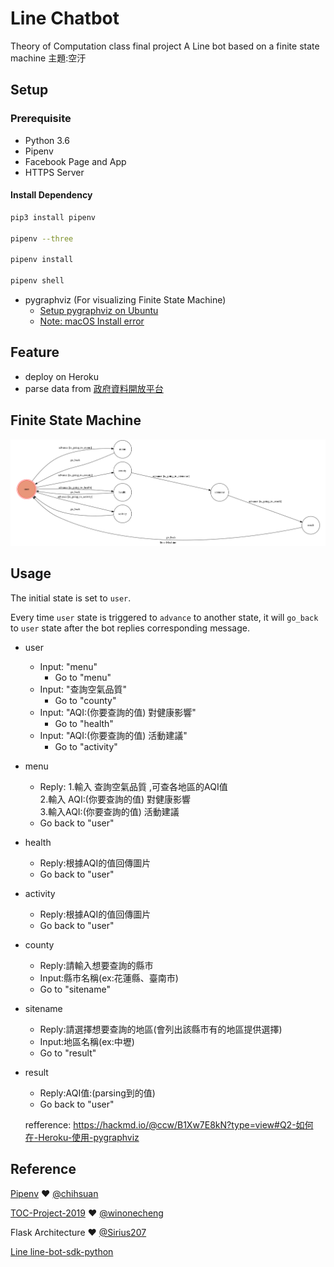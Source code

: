 # Line Chatbot
Theory of Computation class final project
A Line bot based on a finite state machine
主題:空汙
## Setup

### Prerequisite
* Python 3.6
* Pipenv
* Facebook Page and App
* HTTPS Server

#### Install Dependency
```sh
pip3 install pipenv

pipenv --three

pipenv install

pipenv shell
```

* pygraphviz (For visualizing Finite State Machine)
    * [Setup pygraphviz on Ubuntu](http://www.jianshu.com/p/a3da7ecc5303)
	* [Note: macOS Install error](https://github.com/pygraphviz/pygraphviz/issues/100)



## Feature
* deploy on Heroku
* parse data from [政府資料開放平台](https://data.gov.tw/dataset/40448)

## Finite State Machine
![fsm](./fsm.png)

## Usage
The initial state is set to `user`.

Every time `user` state is triggered to `advance` to another state, it will `go_back` to `user` state after the bot replies corresponding message.

* user
	* Input: "menu"
		* Go to "menu"
	* Input: "查詢空氣品質"
		* Go to "county"
	* Input: "AQI:(你要查詢的值) 對健康影響"
		* Go to "health"
	* Input: "AQI:(你要查詢的值) 活動建議"
		* Go to "activity"
		
* menu
	* Reply:
		1.輸入 查詢空氣品質 ,可查各地區的AQI值  
		2.輸入 AQI:(你要查詢的值) 對健康影響  
		3.輸入AQI:(你要查詢的值) 活動建議  
	* Go back to "user"

* health
	* Reply:根據AQI的值回傳圖片
	* Go back to "user"

* activity
	* Reply:根據AQI的值回傳圖片
	* Go back to "user"
* county
	* Reply:請輸入想要查詢的縣市
	* Input:縣市名稱(ex:花蓮縣、臺南市)
	* Go to "sitename"
* sitename
	* Reply:請選擇想要查詢的地區(會列出該縣市有的地區提供選擇)
	* Input:地區名稱(ex:中壢)
	* Go to "result" 
* result
    * Reply:AQI值:(parsing到的值)
    * Go back to "user"  
		


	refference: https://hackmd.io/@ccw/B1Xw7E8kN?type=view#Q2-如何在-Heroku-使用-pygraphviz

## Reference
[Pipenv](https://medium.com/@chihsuan/pipenv-更簡單-更快速的-python-套件管理工具-135a47e504f4) ❤️ [@chihsuan](https://github.com/chihsuan)

[TOC-Project-2019](https://github.com/winonecheng/TOC-Project-2019) ❤️ [@winonecheng](https://github.com/winonecheng)

Flask Architecture ❤️ [@Sirius207](https://github.com/Sirius207)

[Line line-bot-sdk-python](https://github.com/line/line-bot-sdk-python/tree/master/examples/flask-echo)
